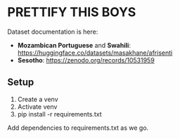 # PRETTIFY THIS BOYS

Dataset documentation is here:
- **Mozambican Portuguese** and **Swahili**: https://huggingface.co/datasets/masakhane/afrisenti
- **Sesotho**: https://zenodo.org/records/10531959

## Setup

1. Create a venv
2. Activate venv
3. pip install -r requirements.txt

Add dependencies to requirements.txt as we go.
